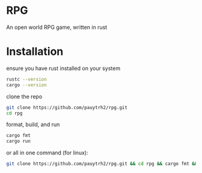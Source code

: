 # RPG
An open world RPG game, written in rust

# Installation
ensure you have rust installed on your system
```bash
rustc --version
cargo --version
```
clone the repo
```bash
git clone https://github.com/pauytrh2/rpg.git
cd rpg
```
format, build, and run
```bash
cargo fmt
cargo run
```

or all in one command (for linux):
```bash
git clone https://github.com/pauytrh2/rpg.git && cd rpg && cargo fmt && cargo run
```